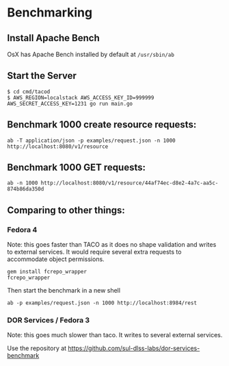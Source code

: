 # Benchmarking

## Install Apache Bench

OsX has Apache Bench installed by default at `/usr/sbin/ab`

## Start the Server

```
$ cd cmd/tacod
$ AWS_REGION=localstack AWS_ACCESS_KEY_ID=999999 AWS_SECRET_ACCESS_KEY=1231 go run main.go
```

## Benchmark 1000 create resource requests:
```
ab -T application/json -p examples/request.json -n 1000 http://localhost:8080/v1/resource
```

## Benchmark 1000 GET requests:

```
ab -n 1000 http://localhost:8080/v1/resource/44af74ec-d8e2-4a7c-aa5c-874b86da350d
```


## Comparing to other things:

### Fedora 4

Note: this goes faster than TACO as it does no shape validation and writes to external services.  It would require several extra requests to accommodate object permissions.

```
gem install fcrepo_wrapper
fcrepo_wrapper
```

Then start the benchmark in a new shell
```
ab -p examples/request.json -n 1000 http://localhost:8984/rest
```

### DOR Services / Fedora 3
Note: this goes much slower than taco.  It writes to several external services.

Use the repository at https://github.com/sul-dlss-labs/dor-services-benchmark
